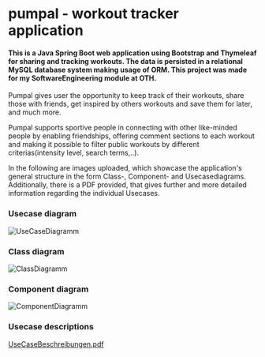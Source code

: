 # pumpal - workout tracker application
#### This is a Java Spring Boot web application using Bootstrap and Thymeleaf for sharing and tracking workouts. The data is persisted in a relational MySQL database system making usage of ORM. This project was made for my SoftwareEngineering module at OTH.


Pumpal gives user the opportunity to keep track of their workouts, share those with friends, get inspired by others workouts and save them for later, and much more.

Pumpal supports sportive people in connecting with other like-minded people by enabling friendships, offering comment sections to each workout and making it possible to filter public workouts by different criterias(intensity level, search terms,..). 

In the following are images uploaded, which showcase the application's general structure in the form Class-, Component- and Usecasediagrams. Additionally, there is a PDF provided, that gives further and more detailed information regarding the individual Usecases.



### Usecase diagram
![UseCaseDiagramm](https://user-images.githubusercontent.com/50881364/194357093-7aeb809a-adf5-4696-bbd8-7bfb78498208.png)


### Class diagram
![ClassDiagramm](https://user-images.githubusercontent.com/50881364/194357115-df8f995b-c2bb-49c3-b030-046349bc352a.png)


### Component diagram
![ComponentDiagramm](https://user-images.githubusercontent.com/50881364/194357139-09643d29-aee0-417e-92a9-a30cb0bab3bb.png)


### Usecase descriptions
[UseCaseBeschreibungen.pdf](https://github.com/ankrieger/pumpal/files/9726398/UseCaseBeschreibungen.pdf)
